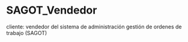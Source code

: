 # SAGOT_Vendedor
cliente: vendedor del sistema de administración gestión de ordenes de trabajo (SAGOT)
